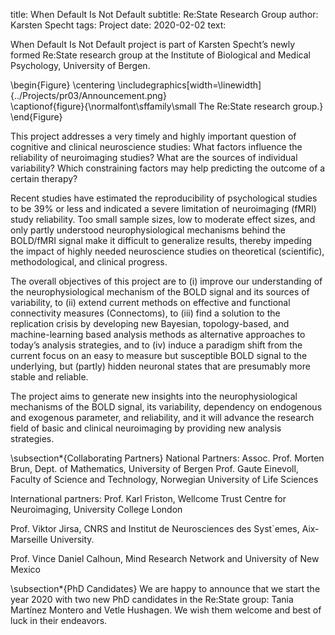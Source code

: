 title: When Default Is Not Default
subtitle: Re:State Research Group
author: Karsten Specht
tags: Project
date: 2020-02-02
text:

When Default Is Not Default project is part of Karsten Specht’s newly formed Re:State research group at the Institute of Biological and Medical Psychology, University of Bergen. 

\begin{Figure}
    \centering
    \includegraphics[width=\linewidth]{../Projects/pr03/Announcement.png}  
    \captionof{figure}{\normalfont\sffamily\small The Re:State research group.}
\end{Figure}

This project addresses a very timely and highly important question of cognitive and clinical neuroscience studies: What factors influence the reliability of neuroimaging studies? What are the sources of individual variability? Which constraining factors may help predicting the outcome of a certain therapy?

Recent studies have estimated the reproducibility of psychological studies to be 39% or less and indicated a severe limitation of neuroimaging (fMRI) study reliability. Too small sample sizes, low to moderate effect sizes, and only partly understood neurophysiological mechanisms behind the BOLD/fMRI signal make it difficult to generalize results, thereby impeding the impact of highly needed neuroscience studies on theoretical (scientific), methodological, and clinical progress.

The overall objectives of this project are to (i) improve our understanding of the neurophysiological mechanism of the BOLD signal and its sources of variability, to (ii) extend current methods on effective and functional connectivity measures (Connectoms), to (iii) find a solution to the replication crisis by developing new Bayesian, topology-based, and machine-learning based analysis methods as alternative approaches to today’s analysis strategies, and to (iv) induce a paradigm shift from the current focus on an easy to measure but susceptible BOLD signal to the underlying, but (partly) hidden neuronal states that are presumably more stable and reliable.

The project aims to generate new insights into the neurophysiological mechanisms of the BOLD signal, its variability, dependency on endogenous and exogenous parameter, and reliability, and it will advance the research field of basic and clinical neuroimaging by providing new analysis strategies.

\subsection*{Collaborating Partners}
National Partners:
Assoc. Prof. Morten Brun, Dept. of Mathematics, University of Bergen
Prof. Gaute Einevoll, Faculty of Science and Technology, Norwegian University of Life Sciences
 
International partners:
Prof. Karl Friston, Wellcome Trust Centre for Neuroimaging, University College London

Prof. Viktor Jirsa, CNRS and Institut de Neurosciences des Syst\`emes, Aix-Marseille University.

Prof. Vince Daniel Calhoun, Mind Research Network and University of New Mexico

\subsection*{PhD Candidates}
We are happy to announce that we start the year 2020 with two new PhD candidates in the Re:State group: Tania Martínez Montero and Vetle Hushagen. We wish them welcome and best of luck in their endeavors.